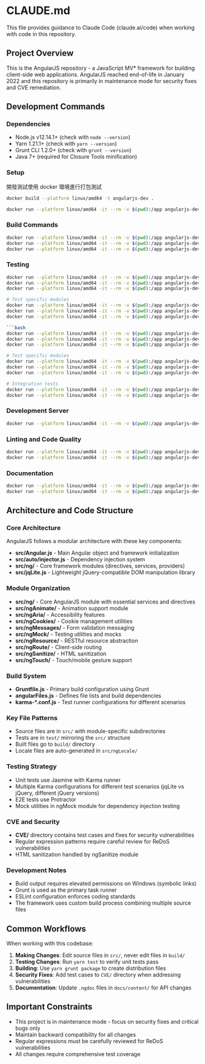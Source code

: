 # CLAUDE.md

This file provides guidance to Claude Code (claude.ai/code) when working with code in this repository.

## Project Overview

This is the AngularJS repository - a JavaScript MV* framework for building client-side web applications. AngularJS reached end-of-life in January 2022 and this repository is primarily in maintenance mode for security fixes and CVE remediation.

## Development Commands

### Dependencies
- Node.js v12.14.1+ (check with `node --version`)
- Yarn 1.21.1+ (check with `yarn --version`)
- Grunt CLI 1.2.0+ (check with `grunt --version`)
- Java 7+ (required for Closure Tools minification)

### Setup
開發測試使用 docker 環境進行打包測試
```bash
docker build --platform linux/amd64 -t angularjs-dev .

```

```bash
docker run --platform linux/amd64 -it --rm -v $(pwd):/app angularjs-dev npx yarn install --frozen-lockfile.  # Install dependencies
```

### Build Commands
```bash
docker run --platform linux/amd64 -it --rm -v $(pwd):/app angularjs-dev npx yarn grunt package    # Build complete distribution (creates build/ directory)
docker run --platform linux/amd64 -it --rm -v $(pwd):/app angularjs-dev npx yarn grunt build      # Build core files without packaging
docker run --platform linux/amd64 -it --rm -v $(pwd):/app angularjs-dev npx yarn grunt compile    # Compile and minify files
```

### Testing
```bash
docker run --platform linux/amd64 -it --rm -v $(pwd):/app angularjs-dev npx yarn test             # Run all unit tests (uses Karma)
docker run --platform linux/amd64 -it --rm -v $(pwd):/app angularjs-dev npx yarn grunt autotest   # Run tests in watch mode
docker run --platform linux/amd64 -it --rm -v $(pwd):/app angularjs-dev npx yarn grunt test:unit  # Run specific unit tests

# Test specific modules
docker run --platform linux/amd64 -it --rm -v $(pwd):/app angularjs-dev npx yarn grunt test:jqlite          # Test jqLite only
docker run --platform linux/amd64 -it --rm -v $(pwd):/app angularjs-dev npx yarn grunt test:modules         # Test all modules
docker run --platform linux/amd64 -it --rm -v $(pwd):/app angularjs-dev npx yarn grunt test:docs            # Test documentation examples

```bash
docker run --platform linux/amd64 -it --rm -v $(pwd):/app angularjs-dev npx yarn test             # Run all unit tests (uses Karma)
docker run --platform linux/amd64 -it --rm -v $(pwd):/app angularjs-dev npx yarn grunt autotest   # Run tests in watch mode
docker run --platform linux/amd64 -it --rm -v $(pwd):/app angularjs-dev npx yarn grunt test:unit  # Run specific unit tests

# Test specific modules
docker run --platform linux/amd64 -it --rm -v $(pwd):/app angularjs-dev npx yarn grunt test:jqlite          # Test jqLite only
docker run --platform linux/amd64 -it --rm -v $(pwd):/app angularjs-dev npx yarn grunt test:modules         # Test all modules
docker run --platform linux/amd64 -it --rm -v $(pwd):/app angularjs-dev npx yarn grunt test:docs            # Test documentation examples

# Integration tests
docker run --platform linux/amd64 -it --rm -v $(pwd):/app angularjs-dev npx yarn grunt test:protractor      # Run e2e tests
docker run --platform linux/amd64 -it --rm -v $(pwd):/app angularjs-dev npx yarn grunt test:e2e             # Alternative e2e command
```

### Development Server
```bash
docker run --platform linux/amd64 -it --rm -v $(pwd):/app angularjs-dev npx yarn grunt webserver   # Start local development server (port 8000)
```

### Linting and Code Quality
```bash
docker run --platform linux/amd64 -it --rm -v $(pwd):/app angularjs-dev npx yarn grunt lint        # ESLint code validation
docker run --platform linux/amd64 -it --rm -v $(pwd):/app angularjs-dev npx yarn grunt ddescribe-iit  # Check for focused tests (ddescribe/iit)
```

### Documentation
```bash
docker run --platform linux/amd64 -it --rm -v $(pwd):/app angularjs-dev npx yarn grunt docs        # Generate documentation
docker run --platform linux/amd64 -it --rm -v $(pwd):/app angularjs-dev npx yarn grunt docs:serve  # Serve docs locally
```

## Architecture and Code Structure

### Core Architecture
AngularJS follows a modular architecture with these key components:

- **src/Angular.js** - Main Angular object and framework initialization
- **src/auto/injector.js** - Dependency injection system
- **src/ng/** - Core framework modules (directives, services, providers)
- **src/jqLite.js** - Lightweight jQuery-compatible DOM manipulation library

### Module Organization
- **src/ng/** - Core AngularJS module with essential services and directives
- **src/ngAnimate/** - Animation support module
- **src/ngAria/** - Accessibility features
- **src/ngCookies/** - Cookie management utilities
- **src/ngMessages/** - Form validation messaging
- **src/ngMock/** - Testing utilities and mocks
- **src/ngResource/** - RESTful resource abstraction
- **src/ngRoute/** - Client-side routing
- **src/ngSanitize/** - HTML sanitization
- **src/ngTouch/** - Touch/mobile gesture support

### Build System
- **Gruntfile.js** - Primary build configuration using Grunt
- **angularFiles.js** - Defines file lists and build dependencies
- **karma-*.conf.js** - Test runner configurations for different scenarios

### Key File Patterns
- Source files are in `src/` with module-specific subdirectories
- Tests are in `test/` mirroring the `src/` structure
- Built files go to `build/` directory  
- Locale files are auto-generated in `src/ngLocale/`

### Testing Strategy
- Unit tests use Jasmine with Karma runner
- Multiple Karma configurations for different test scenarios (jqLite vs jQuery, different jQuery versions)
- E2E tests use Protractor
- Mock utilities in ngMock module for dependency injection testing

### CVE and Security
- **CVE/** directory contains test cases and fixes for security vulnerabilities
- Regular expression patterns require careful review for ReDoS vulnerabilities
- HTML sanitization handled by ngSanitize module

### Development Notes
- Build output requires elevated permissions on Windows (symbolic links)
- Grunt is used as the primary task runner
- ESLint configuration enforces coding standards
- The framework uses custom build process combining multiple source files

## Common Workflows

When working with this codebase:

1. **Making Changes**: Edit source files in `src/`, never edit files in `build/`
2. **Testing Changes**: Run `yarn test` to verify unit tests pass
3. **Building**: Use `yarn grunt package` to create distribution files
4. **Security Fixes**: Add test cases to `CVE/` directory when addressing vulnerabilities
5. **Documentation**: Update `.ngdoc` files in `docs/content/` for API changes

## Important Constraints

- This project is in maintenance mode - focus on security fixes and critical bugs only
- Maintain backward compatibility for all changes
- Regular expressions must be carefully reviewed for ReDoS vulnerabilities
- All changes require comprehensive test coverage